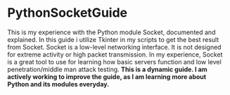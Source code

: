 # PythonSocketGuide
This is my experience with the Python module Socket, documented and explained. In this guide i utilize Tkinter in my scripts to get the best result from Socket. Socket is a low-level networking interface. It is not designed for extreme activity or high packet transmission. In my experience, Socket is a great tool to use for learning how basic servers function and low level penetration/middle man attack testing.
**This is a dynamic guide. I am actively working to improve the guide, as I am learning more about Python and its modules everyday.**
